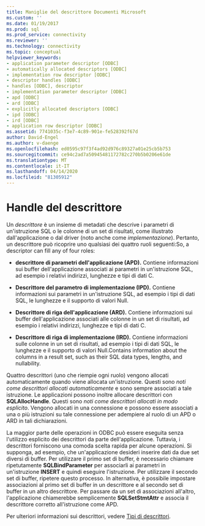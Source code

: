 ```yaml
---
title: Maniglie del descrittore Documenti Microsoft
ms.custom: ''
ms.date: 01/19/2017
ms.prod: sql
ms.prod_service: connectivity
ms.reviewer: ''
ms.technology: connectivity
ms.topic: conceptual
helpviewer_keywords:
- application parameter descriptor [ODBC]
- automatically allocated descriptors [ODBC]
- implementation row descriptor [ODBC]
- descriptor handles [ODBC]
- handles [ODBC], descriptor
- implementation parameter descriptor [ODBC]
- apd [ODBC]
- ard [ODBC]
- explicitly allocated descriptors [ODBC]
- ipd [ODBC]
- ird [ODBC]
- application row descriptor [ODBC]
ms.assetid: 7741035c-f3e7-4c89-901e-fe528392f67d
author: David-Engel
ms.author: v-daenge
ms.openlocfilehash: ed0595c97f3f4ad92d976c89327a01e25cb5b753
ms.sourcegitcommit: ce94c2ad7a50945481172782c270b5b0206e61de
ms.translationtype: MT
ms.contentlocale: it-IT
ms.lasthandoff: 04/14/2020
ms.locfileid: "81305912"
---
```

# <a name="descriptor-handles"></a>Handle del descrittore
Un *descrittore* è un insieme di metadati che descrive i parametri di un'istruzione SQL o le colonne di un set di risultati, come illustrato dall'applicazione o dal driver (noto anche come *implementazione*). Pertanto, un descrittore può ricoprire uno qualsiasi dei quattro ruoli seguenti:So, a descriptor can fill any of four roles:  
  
-   **descrittore di parametri dell'applicazione (APD).** Contiene informazioni sui buffer dell'applicazione associati ai parametri in un'istruzione SQL, ad esempio i relativi indirizzi, lunghezze e tipi di dati C.  
  
-   **Descrittore del parametro di implementazione (IPD).** Contiene informazioni sui parametri in un'istruzione SQL, ad esempio i tipi di dati SQL, le lunghezze e il supporto di valori Null.  
  
-   **Descrittore di riga dell'applicazione (ARD).** Contiene informazioni sui buffer dell'applicazione associati alle colonne in un set di risultati, ad esempio i relativi indirizzi, lunghezze e tipi di dati C.  
  
-   **Descrittore di riga di implementazione (IRD).** Contiene informazioni sulle colonne in un set di risultati, ad esempio i tipi di dati SQL, le lunghezze e il supporto di valori Null.Contains information about the columns in a result set, such as their SQL data types, lengths, and nullability.  
  
 Quattro descrittori (uno che riempie ogni ruolo) vengono allocati automaticamente quando viene allocata un'istruzione. Questi sono *noti come descrittori allocati automaticamente* e sono sempre associati a tale istruzione. Le applicazioni possono inoltre allocare descrittori con **SQLAllocHandle**. Questi sono *noti come descrittori allocati in modo esplicito*. Vengono allocati in una connessione e possono essere associati a una o più istruzioni su tale connessione per adempiere al ruolo di un APD o ARD in tali dichiarazioni.  
  
 La maggior parte delle operazioni in ODBC può essere eseguita senza l'utilizzo esplicito dei descrittori da parte dell'applicazione. Tuttavia, i descrittori forniscono una comoda scelta rapida per alcune operazioni. Si supponga, ad esempio, che un'applicazione desideri inserire dati da due set diversi di buffer. Per utilizzare il primo set di buffer, è necessario chiamare ripetutamente **SQLBindParameter** per associarli ai parametri in un'istruzione **INSERT** e quindi eseguire l'istruzione. Per utilizzare il secondo set di buffer, ripetere questo processo. In alternativa, è possibile impostare associazioni al primo set di buffer in un descrittore e al secondo set di buffer in un altro descrittore. Per passare da un set di associazioni all'altro, l'applicazione chiamerebbe semplicemente **SQLSetStmtAttr** e associa il descrittore corretto all'istruzione come APD.  
  
 Per ulteriori informazioni sui descrittori, vedere [Tipi di descrittori](../../../odbc/reference/develop-app/types-of-descriptors.md).
